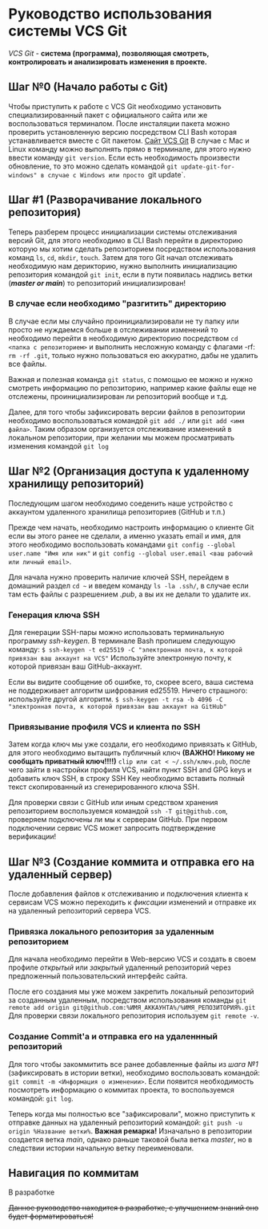 # Руководство использования системы VCS Git
*VCS Git* - **система (программа), позволяющая смотреть, контролировать и анализировать изменения в проекте.**

## Шаг №0 (Начало работы с Git)
Чтобы приступить к работе с VCS Git необходимо установить специализированный пакет с официального сайта или же воспользоваться терминалом.
После инсталяции пакета можно проверить установленную версию посредством CLI Bash которая устанавливается вместе с Git пакетом. [Сайт VCS Git](https://git-scm.com/)
В случае с Mac и Linux команду можно выполнять прямо в терминале, для этого нужно ввести команду `git version`. 
Если есть необходимость произвести обновление, то это можно сделать командой `git update-git-for-windows" в случае с Windows или просто `git update`.

## Шаг #1 (Разворачивание локального репозитория)
Теперь разберем процесс инициализации системы отслеживания версий Git, для этого необходимо в CLI Bash перейти в директорию которую мы хотим сделать репозиторием посредством использования команд `ls`, `cd`, `mkdir`, `touch`.
Затем для того Git начал отслеживать необходимую нам дерикторию, нужно выполнить инициализацию репозитория командой `git init`, если в пути появилась надпись ветки (***master or main***) то репозиторий инициализирован!

### В случае если необходимо "разгитить" директорию
В случае если мы случайно проинициализировали не ту папку или просто не нуждаемся больше в отслеживании изменений то необходимо перейти в необходимую директорию посредством `cd <папка с репозиторием>` и выполнить несложную команду с флагами -rf: `rm -rf .git`, только нужно пользоваться ею аккуратно, дабы не удалить все файлы.

Важная и полезная команда `git status`, с помощью ее можно и нужно смотреть информацию по репозиторию, например какие файлы еще не отслежены, проинициализирован ли репозиторий вообще и т.д.

Далее, для того чтобы зафиксировать версии файлов в репозитории необходимо воспользоваться командой `git add ./` или `git add <имя файла>`.
Таким образом организуется отслеживание изменений в локальном репозитории, при желании мы можем просматривать изменения командой `git log`

## Шаг №2 (Организация доступа к удаленному хранилищу репозиторий)
Последующим шагом необходимо соеденить наше устройство с аккаунтом удаленного хранилища репозиториев (GitHub и т.п.)

Прежде чем начать, необходимо настроить информацию о клиенте Git если вы этого ранее не сделали, а именно указать email и имя, для этого необходимо воспользовать командами `git config --global user.name "Имя или ник"` и `git config --global user.email <ваш рабочий или личный email>`.

Для начала нужно проверить наличие ключей SSH, перейдем в домашний раздел `cd ~` и введем команду `ls -la .ssh/`, в случае если там есть файлы с разрешением *.pub*, а вы их не делали то удалите их.

### Генерация ключа SSH
Для генерации SSH-пары можно использовать терминальную программу *ssh-keygen*. В терминале Bash пропишем следующую команду:
`$ ssh-keygen -t ed25519 -C "электронная почта, к которой привязан ваш аккаунт на VCS"` Используйте электронную почту, к которой привязан ваш GitHub-аккаунт.

Если вы видите сообщение об ошибке, то, скорее всего, ваша система не поддерживает алгоритм шифрования ed25519. Ничего страшного: используйте другой алгоритм.
`$ ssh-keygen -t rsa -b 4096 -C "электронная почта, к которой привязан ваш аккаунт на GitHub"`

### Привязывание профиля VCS и клиента по SSH
Затем когда ключ мы уже создали, его необходимо привязать к GitHub, для этого необходимо вытащить публичный ключ **(ВАЖНО! Никому не сообщать приватный ключ!!!!)** `clip или cat < ~/.ssh/ключ.pub`, после чего зайти в настройки профиля VCS, найти пункт SSH and GPG keys и добавить ключ SSH, в строку SSH Key необходимо вставить полный текст скопированный из сгенерированного ключа SSH.

Для проверки связи с GitHub или иным средством хранения репозиторием воспользуемся командой `ssh -T git@github.com`, проверяем подключены ли мы к серверам GitHub. При первом подключении сервис VCS может запросить подтверждение верификации!

## Шаг №3 (Создание коммита и отправка его на удаленный сервер)
После добавления файлов к отслеживанию и подключения клиента к сервисам VCS можно переходить к *фиксации* изменений и отправке их на удаленный репозиторий сервера VCS.

### Привязка локального репозитория за удаленным репозиторием
Для начала необходимо перейти в Web-версию VCS и создать в своем профиле *открытый* или *закрытый* удаленный репозиторий через предложенный пользовательский интерфейс сайта.

После его создания мы уже можем закрепить локальный репозиторий за созданным удаленным, посредством использования команды `git remote add origin git@github.com:%ИМЯ_АККАУНТА%/%ИМЯ_РЕПОЗИТОРИЯ%.git`
Для проверки связи локального репозитория используем `git remote -v`.

### Создание Commit'a и отправка его на удаленнный репозиторий
Для того чтобы закоммитить все ранее добавленные файлы из *шага №1* (зафиксировать в истории ветки), необходимо воспользовать командой: `git commit -m <Информация о изменении>`.
Если появится необходимость посмотреть информацию о коммитах проекта, то воспользуемся командой: `git log`.

Теперь когда мы полностью все "зафиксировали", можно приступить к отправке данных на удаленный репозиторий командой: `git push -u origin %Название ветки%`. **Важная ремарка!** Изначально в репозитории создается ветка *main*, однако раньше таковой была ветка *master*, но в следствии истории начальную ветку переименовали. 

## Навигация по коммитам
В разработке

~~Данное руководство находится в разработке, с улучшением знаний оно будет форматироваться!~~
